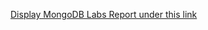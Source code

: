 <a href="https://github.com/basiav/Databases-2021/blob/main/MongoDB/MongoDB-report-all.pdf" id="link">Display MongoDB Labs Report under this link</a>

